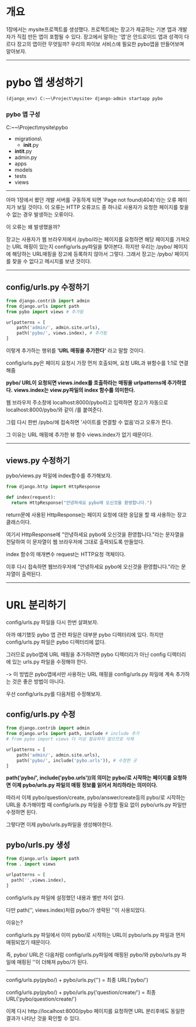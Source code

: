# 개요

1장에서는 mysite프로젝트를 생성했다. 프로젝트에는 장고가 제공하는 기본 앱과 개발자가 직접 만든 앱이 포함될 수 있다.
장고에서 말하는 '앱'은 안드로이드 앱과 성격이 다르다
장고의 앱이란 무엇일까? 우리의 파이보 서비스에 필요한 pybo앱을 만들어보며 알아보자.

---

# pybo 앱 생성하기

~~~
(django_env) C:~~\Project\mysite> django-admin startapp pybo
~~~

### pybo 앱 구성

C:~~\Project\mysite\pybo
- migrations\
  - __init__.py  
- __intit__.py
- admin.py
- apps
- models
- tests
- views

---

아마 1장에서 봤던 개발 서버를 구동하게 되면 'Page not found(404)'라는 오류 페이지가 보일 것이다. 이 오류는 HTTP 오류코드 중 하나로 사용자가 요청한 페이지를 찾을 수 없는 경우 발생하는 오류이다.

이 오류는 왜 발생했을까?

장고는 사용자가 웹 브라우저에서 /pybo/라는 페이지를 요청하면 해당 페이지를 가져오는 URL 매핑이 있는지 config/urls.py파일을 찾아본다.
하지만 우리는 /pybo/ 페이지에 해당하는 URL매핑을 장고에 등록하지 않아서 그렇다.
그래서 장고는 /pybo/ 페이지를 찾을 수 없다고 메시지를 보낸 것이다.

---

## config/urls.py 수정하기

~~~ python
from django.contrib import admin
from django.urls import path
from pybo import views # 추가됨

urlpatterns = [
    path('admin/', admin.site.urls),
    path('pybo/', views.index), # 추가됨
]
~~~
이렇게 추가하는 행위를 __'URL 매핑을 추가한다'__ 라고 말할 것이다.

config/urls.py은 페이지 요청시 가장 먼저 호출되며, 요청 URL과 뷰함수를 1:1로 연결해줌

__pybo/ URL이 요청되면 views.index를 호출하라는 매핑을 urlpatterns에 추가하였다.__
__views.index는 view.py파일의 index 함수를 의미한다.__

웹 브라우저 주소창에 localhost:8000/pybo라고 입력하면 장고가 자동으로 localhost:8000/pybo/와 같이 /를 붙여준다.

그럼 다시 한번 /pybo/에 접속하면 '사이트를 연결할 수 없음'라고 오류가 뜬다.

그 이유는 URL 매핑에 추가한 뷰 함수 views.index가 없기 때문이다.

---

## views.py 수정하기

pybo/views.py 파일에 index함수를 추가해보자.

~~~python
from django.http import HttpResponse

def index(request):
  return HttpResponse("안녕하세요 pybo에 오신것을 환영합니다.")
~~~

return문에 사용된 HttpResponse는 페이지 요청에 대한 응답을 할 때 사용하는 장고 클래스이다.

여기서 HttpResponse에 "안녕하세요 pybo에 오신것을 환영합니다."라는 문자열을 전달하여 이 문자열이 웹 브라우저에 그대로 출력되도록 만들었다.

index 함수의 매개변수 request는 HTTP요청 객체이다.

이후 다시 접속하면 웹브라우저에 "안녕하세요 pybo에 오신것을 환영합니다."라는 문자열이 출력된다.

---

# URL 분리하기

config/urls.py 파일을 다시 한번 살펴보자.

아까 얘기했듯 pybo 앱 관련 파일은 대부분 pybo 디렉터리에 있다. 하지만 config/urls.py 파일은 pybo 디렉터리에 없다.

그러므로 pybo앱에 URL 매핑을 추가하려면 pybo 디렉터리가 아닌 config 디렉터리에 있는 urls.py 파일을 수정해야 한다.

-> 이 방법은 pybo앱에서만 사용하는 URL 매핑을 config/urls.py 파일에 계속 추가하는 것은 좋은 방법이 아니다.

우선 config/urls.py를 다음처럼 수정해보자.

## config/urls.py 수정

~~~python
from django.contrib import admin
from django.urls import path, include # include 추가
# from pybo import views 더 이상 필요하지 않으므로 삭제

urlpatterns = [
    path('admin/', admin.site.urls),
    path('pybo/', include('pybo.urls')), # 수정한 곳
]
~~~

__path('pybo/', include('pybo.urls'))의 의미는 pybo/로 시작하는 페이지를 요청하면 이제 pybo/urls.py 파일의 매핑 정보를 읽어서 처리하라는 의미이다.__

따라서 이제 pybo/question/create, pybo/answer/create등의 pybo/로 시작하는 URL을 추가해야할 때 config/urls.py 파일을 수정할 필요 없이 pybo/urls.py 파일만 수정하면 된다.

그렇다면 이제 pybo/urls.py파일을 생성해야한다.

## pybo/urls.py 생성

~~~python
from django.urls import path
from . import views

urlpatterns = [
  path('',views.index),
]
~~~

config/urls.py 파일에 설정했던 내용과 별반 차이 없다.

다만 path('', views.index)처럼 pybo/가 생략된 ''이 사용되었다.

이유는?

config/urls.py 파일에서 이미 pybo/로 시작하는 URL이 pybo/urls.py 파일과 먼저 매핑되었기 때문이다.

즉, pybo/ URL은 다음처럼 config/urls.py파일에 매핑된 pybo/와 pybo/urls.py 파일에 매핑된 ''이 더해져 pybo/가 된다.

---

config/urls.py(pybo/) + pybo/urls.py('') = 최종 URL('pybo/')

config/urls.py(pybo/) + pybo/urls.py('question/create/') = 최종 URL('pybo/question/create/')

이제 다시 http://localhost:8000/pybo 페이지를 요청하면 URL 분리후에도 동일한 결과가 나타난 것을 확인할 수 있다.
